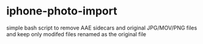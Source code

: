 # iphone-photo-import
simple bash script to remove AAE sidecars and original JPG/MOV/PNG files and keep only modifed files renamed as the original file
